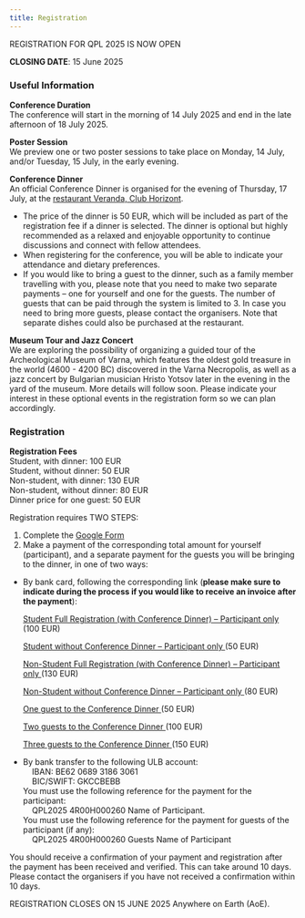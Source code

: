 ```yaml
---
title: Registration
---
```


REGISTRATION FOR QPL 2025 IS NOW OPEN 

**CLOSING DATE**: 15 June 2025


### Useful Information

**Conference Duration**  
The conference will start in the morning of 14 July 2025 and end in the late afternoon of 18 July 2025. 

**Poster Session**  
We preview one or two poster sessions to take place on Monday, 14 July, and/or Tuesday, 15 July, in the early evening. 

**Conference Dinner**  
An official Conference Dinner is organised for the evening of Thursday, 17 July, at the [restaurant Veranda, Club Horizont](https://www.horizont.bg/en/veranda-2/). 
- The price of the dinner is 50 EUR, which will be included as part of the registration fee if a dinner is selected. The dinner is optional but highly recommended as a relaxed and enjoyable opportunity to continue discussions and connect with fellow attendees.  
- When registering for the conference, you will be able to indicate your attendance and dietary preferences.  
- If you would like to bring a guest to the dinner, such as a family member travelling with you, please note that you need to make two separate payments – one for yourself and one for the guests. The number of guests that can be paid through the system is limited to 3. In case you need to bring more guests, please contact the organisers. Note that separate dishes could also be purchased at the restaurant.

**Museum Tour and Jazz Concert**  
We are exploring the possibility of organizing a guided tour of the Archeological Museum of Varna, which features the oldest gold treasure in the world  (4600 - 4200 BC) discovered in the Varna Necropolis, as well as a jazz concert by Bulgarian musician Hristo Yotsov later in the evening in the yard of the museum. More details will follow soon. Please indicate your interest in these optional events in the registration form so we can plan accordingly.


### Registration

**Registration Fees**  
Student, with dinner: 100 EUR  
Student, without dinner: 50 EUR  
Non-student, with dinner: 130 EUR  
Non-student, without dinner: 80 EUR  
Dinner price for one guest: 50 EUR  


Registration requires TWO STEPS:

1. Complete the <a href="https://docs.google.com/forms/d/e/1FAIpQLSdKPmEgaft94loCJeeXH7Uj68TG80-1QyseNwEbdfIcI5zZqw/viewform" target="_blank"> Google Form </a>
2. Make a payment of the corresponding total amount for yourself (participant), and a separate payment for the guests you will be bringing to the dinner, in one of two ways: 
  - By bank card, following the corresponding link (**please make sure to indicate during the process if you would like to receive an invoice after the payment**):
    
    <a href="https://register.event.ulb.be/events/QPL2025-st/" target="_blank"> Student Full Registration (with Conference Dinner) – Participant only </a> (100 EUR) 

    <a href="https://register.event.ulb.be/events/QPL2025-swcd/" target="_blank"> Student without Conference Dinner – Participant only </a> (50 EUR)

    <a href="https://register.event.ulb.be/events/QPL2025-ns/" target="_blank"> Non-Student Full Registration (with Conference Dinner) – Participant only </a> (130 EUR)

    <a href="https://register.event.ulb.be/events/QPL2025-nswcd/" target="_blank"> Non-Student without Conference Dinner – Participant only </a> (80 EUR) 

    <a href="https://register.event.ulb.be/events/QPL2025-1G/" target="_blank"> One guest to the Conference Dinner </a> (50 EUR)

    <a href="https://register.event.ulb.be/events/QPL2025-2G/" target="_blank"> Two guests to the Conference Dinner </a> (100 EUR)

    <a href="https://register.event.ulb.be/events/QPL2025-3G/" target="_blank"> Three guests to the Conference Dinner </a> (150 EUR)

  - By bank transfer to the following ULB account:  
  &nbsp; &nbsp; IBAN: ​​BE62 0689 3186 3061  
  &nbsp; &nbsp; BIC/SWIFT: GKCCBEBB  
  You must use the following reference for the payment for the participant:  
  &nbsp; &nbsp; QPL2025 4R00H000260 Name of Participant.  
  You must use the following reference for the payment for guests of the participant (if any):  
  &nbsp; &nbsp; QPL2025 4R00H000260 Guests Name of Participant

You should receive a confirmation of your payment and registration after the payment has been received and verified. This can take around 10 days. Please contact the organisers if you have not received a confirmation within 10 days. 

REGISTRATION CLOSES ON 15 JUNE 2025 Anywhere on Earth (AoE). 
